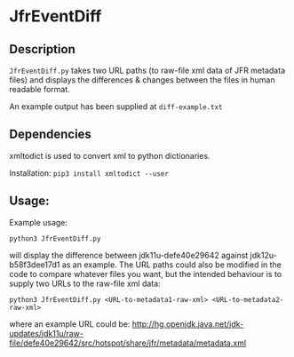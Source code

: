 # JfrEventDiff

## Description

`JfrEventDiff.py` takes two URL paths (to raw-file xml data of JFR metadata files) and displays the differences & changes between the files in human readable format.

An example output has been supplied at `diff-example.txt`

## Dependencies

xmltodict is used to convert xml to python dictionaries.

Installation: `pip3 install xmltodict --user`

## Usage:

Example usage:

`python3 JfrEventDiff.py`

will display the difference between jdk11u-defe40e29642 against jdk12u-b58f3dee17d1 as an example. The URL paths could also be modified in the code to compare whatever files you want, but the intended behaviour is to supply two URLs to the raw-file xml data:

`python3 JfrEventDiff.py <URL-to-metadata1-raw-xml> <URL-to-metadata2-raw-xml>`

where an example URL could be: http://hg.openjdk.java.net/jdk-updates/jdk11u/raw-file/defe40e29642/src/hotspot/share/jfr/metadata/metadata.xml